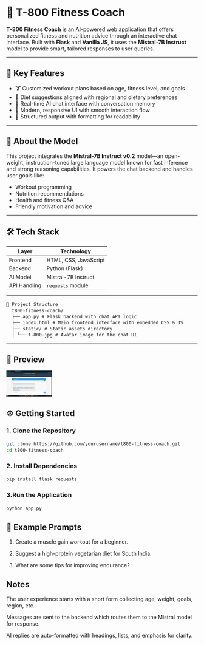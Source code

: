 # 🦾 T-800 Fitness Coach

**T-800 Fitness Coach** is an AI-powered web application that offers personalized fitness and nutrition advice through an interactive chat interface. Built with **Flask** and **Vanilla JS**, it uses the **Mistral-7B Instruct** model to provide smart, tailored responses to user queries.

---

## 🎯 Key Features

- 🏋️ Customized workout plans based on age, fitness level, and goals
- 🥗 Diet suggestions aligned with regional and dietary preferences
- 💬 Real-time AI chat interface with conversation memory
- 🎨 Modern, responsive UI with smooth interaction flow
- 🧠 Structured output with formatting for readability

---

## 🧠 About the Model

This project integrates the **Mistral-7B Instruct v0.2** model—an open-weight, instruction-tuned large language model known for fast inference and strong reasoning capabilities. It powers the chat backend and handles user goals like:

- Workout programming
- Nutrition recommendations
- Health and fitness Q&A
- Friendly motivation and advice

---

## 🛠️ Tech Stack

| Layer        | Technology        |
|--------------|-------------------|
| Frontend     | HTML, CSS, JavaScript |
| Backend      | Python (Flask)    |
| AI Model     | Mistral-7B Instruct |
| API Handling | `requests` module |

---

<pre><code>📁 Project Structure 
  t800-fitness-coach/ 
  ├── app.py # Flask backend with chat API logic
  ├── index.html # Main frontend interface with embedded CSS & JS
  ├── static/ # Static assets directory
  │ └── t-800.jpg # Avatar image for the chat UI </code></pre>



---
## 📸 Preview
<img src="Screenshot 2025-06-02 153615.png" width="120" alt="T-800" />

## ⚙️ Getting Started

### 1. Clone the Repository
```bash
git clone https://github.com/yourusername/t800-fitness-coach.git
cd t800-fitness-coach
```
### 2. Install Dependencies
```bash
pip install flask requests
```
### 3.Run the Application
```bash
python app.py
```
## 🧪 Example Prompts
  1. Create a muscle gain workout for a beginner.
  
  2. Suggest a high-protein vegetarian diet for South India.
  
  3. What are some tips for improving endurance?
##  Notes
The user experience starts with a short form collecting age, weight, goals, region, etc.

Messages are sent to the backend which routes them to the Mistral model for response.

AI replies are auto-formatted with headings, lists, and emphasis for clarity.


